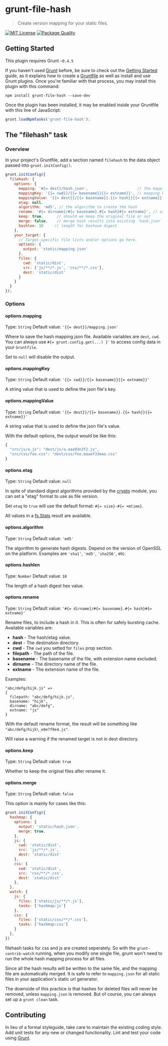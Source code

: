 # grunt-file-hash

> Create version mapping for your static files.

[![MIT License](https://img.shields.io/badge/license-MIT_License-green.svg?style=flat-square)](https://github.com/bubkoo/grunt-file-hash/blob/master/LICENSE)
[![Package Quality](http://npm.packagequality.com/shield/grunt-file-hash.svg)](http://packagequality.com/#?package=grunt-file-hash)


## Getting Started

This plugin requires Grunt `~0.4.5`

If you haven't used [Grunt](http://gruntjs.com/) before, be sure to check out the [Getting Started](http://gruntjs.com/getting-started) guide, as it explains how to create a [Gruntfile](http://gruntjs.com/sample-gruntfile) as well as install and use Grunt plugins. Once you're familiar with that process, you may install this plugin with this command:

```shell
npm install grunt-file-hash --save-dev
```

Once the plugin has been installed, it may be enabled inside your Gruntfile with this line of JavaScript:

```js
grunt.loadNpmTasks('grunt-file-hash');
```

## The "filehash" task

### Overview
In your project's Gruntfile, add a section named `filehash` to the data object passed into `grunt.initConfig()`.

```javascript
grunt.initConfig({
  filehash: {
    options: {
      mapping: '#{= dest}/hash.json',                      // the mapping file path
      mappingKey: '{{= cwd}}/{{= basename}}{{= extname}}', // mapping key options
      mappingValue: '{{= dest}}/{{= basename}}.{{= hash}}{{= extname}}', // mapping value options
      etag: null,
      algorithm: 'md5', // the algorithm to create the hash
      rename: '#{= dirname}/#{= basename}.#{= hash}#{= extname}', // save the original file as what
      keep: true,      // should we keep the original file or not
      merge: false,    // merge hash results into existing `hash.json` file or override it.
      hashlen: 10     // length for hashsum digest
    },
    your_target: {
      // Target-specific file lists and/or options go here.
      options: {
        output: 'static/mapping.json'
      },
      files: {
        cwd: 'static/dist',
        src: ['js/**/*.js', 'css/**/*.css'],
        dest: 'static/dist'
      }
    }
  }
});
```

### Options

#### options.mapping
Type: `String`
Default value: `'{{= dest}}/mapping.json'`

Where to save the hash mapping json file.
Available variables are `dest`, `cwd`.
You can always use `#{= grunt.config.get(...) }'` to access config data in your `Gruntfile`.

Set to `null` will disable the output.

#### options.mappingKey
Type: `String`
Default value: `'{{= cwd}}/{{= basename}}{{= extname}}'`

A string value that is used to define the json file's key.

#### options.mappingValue
Type: `String`
Default value: `'{{= dest}}/{{= basename}}.{{= hash}}{{= extname}}'`

A string value that is used to define the json file's value.

With the default options, the output would be like this:

```js
{
  "src/js/a.js": "dest/js/a.aaa93n3f2.js",
  "src/css/foo.css": "dest/css/foo.maaof33mao.css"
}
```

#### options.etag <a id="option-etag"></a>
Type: `String`
Default value: `null`

In spite of standard digest algorithms provided by the
[crypto]('http://nodejs.org/api/crypto.html#crypto_crypto_createhash_algorithm') module,
you can set a "etag" format to use as file version.

Set `etag` to `true` will use the default format: `#{= size}-#{= +mtime}`.

All values in a [fs.Stats](http://nodejs.org/api/fs.html#fs_class_fs_stats) result are available.

#### options.algorithm
Type: `String`
Default value: `'md5'`

The algorithm to generate hash digests. Depend on the version of OpenSSL on the platform.
Examples are `'sha1'`, `'md5'`, `'sha256'`, etc.

#### options.hashlen
Type: `Number`
Default value: `10`

The length of a hash digest hex value.

#### options.rename
Type: `String`
Default value: `'#{= dirname}/#{= basename}.#{= hash}#{= extname}'`

Rename files, to include a hash in it. This is often for safely bursting cache.
Available variables are:

  - **hash**      - The hash/etag value.
  - **dest**      - The destination directory.
  - **cwd**       - The `cwd` you setted for `files` prop section.
  - **filepath**  - The path of the file.
  - **basename**  - The basename of the file, with extension name excluded.
  - **dirname**   - The directory name of the file.
  - **extname**   - The extension name of the file.

Examples:

    "abc/defg/hijk.js" =>
    {
      filepath: "abc/defg/hijk.js",
      basename: "hijk",
      dirname: "abc/defg",
      extname: "js"
    }

With the default rename format, the result will be something like `"abc/defg/hijk\_e8e7f9e4.js"`.

Will raise a warning if the renamed target is not in dest directory.
  
#### options.keep
Type: `String`
Default value: `true`

Whether to keep the original files after rename it.

#### options.merge
Type: `String`
Default value: `false`

This option is mainly for cases like this:

```js
grunt.initConfig({
  hashmap: {
    options: {
      output: 'static/hash.json',
      merge: true,
    },
    js: {
      cwd: 'static/dist',
      src: 'js/**/*.js',
      dest: 'static/dist'
    },
    css: {
      cwd: 'static/dist',
      src: 'css/**/*.css',
      dest: 'static/dist'
    },
  },
  watch: {
    js: {
      files: ['static/js/**/*.js'],
      tasks: ['hashmap:js']
    }, 
    css: {
      files: ['static/css/**/*.css'],
      tasks: ['hashmap:css']
    }
  },
})
```

filehash tasks for css and js are created seperately.
So with the `grunt-contrib-watch` running, when you modify one single file,
grunt won't need to run the whole hash mapping process for all files.

Since all the hash results will be written to the same file, and the mapping file
are automatically merged. It is safe to refer to `mapping.json` for all static files
in your application's static url generator.

The downside of this practice is that hashes for deleted files will never be removed,
unless `mapping.json` is removed. But of course, you can always set up a `grunt clean` task. 


## Contributing
In lieu of a formal styleguide, take care to maintain the existing coding style. Add unit tests for any new or changed functionality. Lint and test your code using [Grunt](http://gruntjs.com/).

